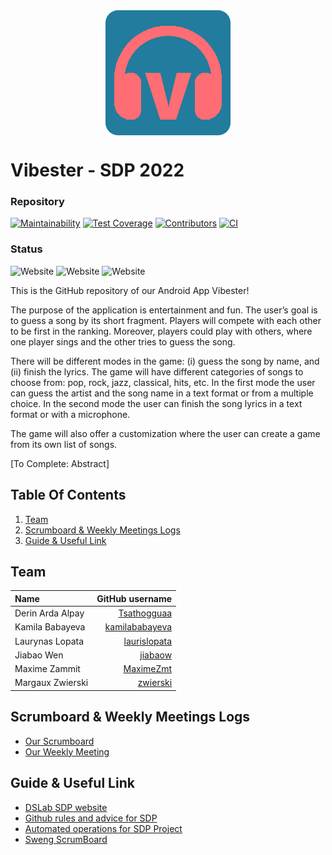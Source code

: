 <div align="center"> <img src="app/src/main/res/drawable/logo.png" align=center></img> </div>

# Vibester - SDP 2022

### Repository

[![Maintainability](https://img.shields.io/codeclimate/maintainability/MaximeZmt/SDP_2022-Vibester?style=flat-square&logo=codeclimate&logoColor=white&color=227C9D)](https://codeclimate.com/github/MaximeZmt/SDP_2022-Vibester/maintainability)
[![Test Coverage](https://img.shields.io/codeclimate/coverage/MaximeZmt/SDP_2022-Vibester?style=flat-square&logo=codeclimate&logoColor=white&color=227C9D)](https://codeclimate.com/github/MaximeZmt/SDP_2022-Vibester/test_coverage)
[![Contributors](https://img.shields.io/github/contributors/MaximeZmt/SDP_2022-Vibester?style=flat-square&logo=github&logoColor=white&color=227C9D)](https://github.com/MaximeZmt/SDP_2022-Vibester/graphs/contributors)
[![CI](https://img.shields.io/cirrus/github/MaximeZmt/SDP_2022-Vibester?style=flat-square&logo=github&logoColor=white&color=227C9D)](https://cirrus-ci.com/github/MaximeZmt/SDP_2022-Vibester)

### Status

![Website](https://img.shields.io/website?down_color=FE6D73&down_message=offline&label=Lyrics%20API&style=flat-square&up_color=17c3b2&up_message=online&url=https%3A%2F%2Fapi.lyrics.ovh%2Fv1%2Fimagine%2Bdragons%2Fradioactive) ![Website](https://img.shields.io/website?down_color=FE6D73&down_message=offline&label=Itunes%20API&style=flat-square&up_color=17c3b2&up_message=online&url=https%3A%2F%2Fitunes.apple.com%2Fus%2Flookup%3Fid%3D1023678453) ![Website](https://img.shields.io/website?down_color=FE6D73&down_message=offline&label=LastFM%20API&style=flat-square&up_color=17c3b2&up_message=online&url=https%3A%2F%2Fws.audioscrobbler.com%2F)    


This is the GitHub repository of our Android App Vibester!

The purpose of the application is entertainment and fun. The user’s goal is to guess a song by its short fragment. Players will compete with each other to be first in the ranking. Moreover, players could play with others, where one player sings and the other tries to guess the song.

There will be different modes in the game: (i) guess the song by name, and (ii) finish the lyrics. The game will have different categories of songs to choose from: pop, rock, jazz, classical, hits, etc. In the first mode the user can guess the artist and the song name in a text format or from a multiple choice. In the second mode the user can finish the song lyrics in a text format or with a microphone.

The game will also offer a customization where the user can create a game from its own list of songs.

[To Complete: Abstract]



## Table Of Contents

1. [Team](#team)
2. [Scrumboard & Weekly Meetings Logs](#devLogs)
3. [Guide & Useful Link](#guideAndLink)



## Team <a name="team"></a>

| Name             |                                     GitHub username |
| :--------------- | --------------------------------------------------: |
| Derin Arda Alpay |       [Tsathogguaa](https://github.com/Tsathogguaa) |
| Kamila Babayeva  | [kamilababayeva](https://github.com/kamilababayeva) |
| Laurynas Lopata  |     [laurislopata](https://github.com/laurislopata) |
| Jiabao Wen       |               [jiabaow](https://github.com/jiabaow) |
| Maxime Zammit    |           [MaximeZmt](https://github.com/MaximeZmt) |
| Margaux Zwierski |             [zwierski](https://github.com/zwierski) |



## Scrumboard & Weekly Meetings Logs <a name="devLogs"></a>

- [Our Scrumboard](https://github.com/MaximeZmt/SDP_2022-Vibester/projects/1)
- [Our Weekly Meeting](https://github.com/MaximeZmt/SDP_2022-Vibester/wiki)



## Guide & Useful Link <a name="guideAndLink"></a>

- [DSLab SDP website](https://dslab.epfl.ch/teaching/sweng/proj)
- [Github rules and advice for SDP](https://github.com/sweng-epfl/public/blob/main/sdp/guides/GitHub.md)
- [Automated operations for SDP Project](https://github.com/sweng-epfl/public/blob/main/sdp/guides/Operations.md)
- [Sweng ScrumBoard](https://github.com/sweng-epfl/public/blob/main/exercises/dev-processes/scrum-board.md)



